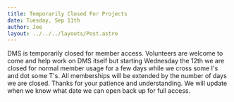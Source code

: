 ```yaml
---
title: Temporarily Closed For Projects
date: Tuesday, Sep 11th
author: Joe
layout: ../../../layouts/Post.astro
---
```


DMS is temporarily closed for member access.  Volunteers are welcome to come and help work on DMS itself  but starting Wednesday the 12th we are closed for normal member usage for a few days while we cross some I's and dot some T's.   All memberships will be extended by the number of days we are closed.  Thanks for your patience and understanding.  We will update when we know what date we can open back up for full access.
